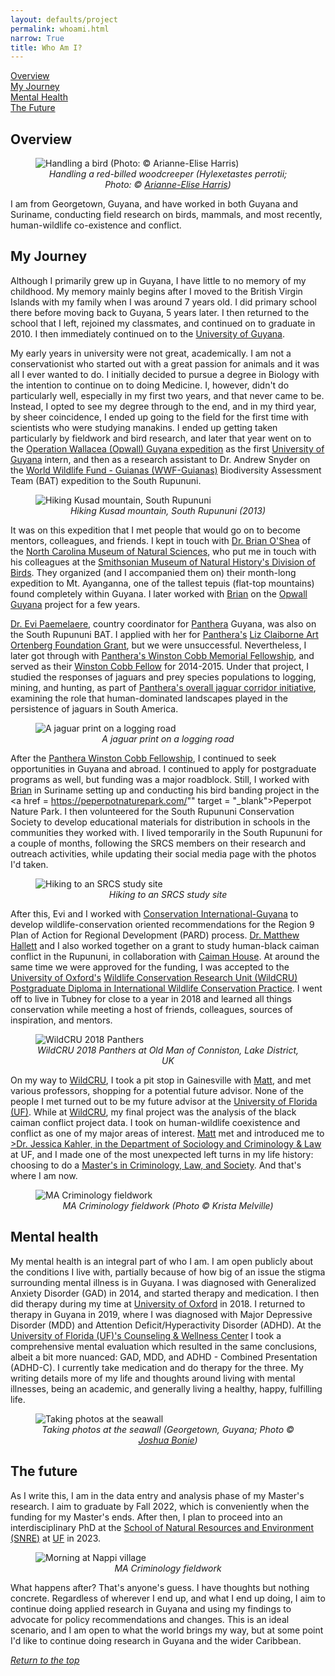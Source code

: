 ```yaml
---
layout: defaults/project
permalink: whoami.html
narrow: True
title: Who Am I?
---
```

<a href = "#overview">Overview</a>
<br><a href = "#my-journey">My Journey</a>
<br><a href = "#mental-health">Mental Health</a>
<br><a href = "#the-future">The Future</a>

## Overview

<figure>
<img src="assets/images/whoami/bird_ah.jpg" class = "img-fluid" alt = "Handling a bird (Photo: © Arianne-Elise Harris)"/>
<text align = "center"><figcaption><i>Handling a red-billed woodcreeper (Hylexetastes perrotii; Photo: © <a href = "https://twitter.com/Tortured_Minds_" target="_blank">Arianne-Elise Harris</a>)</i></figcaption></text>
</figure>

I am from Georgetown, Guyana, and have worked in both Guyana and Suriname, conducting field research on birds, mammals, and most recently, human-wildlife co-existence and conflict.

## My Journey

Although I primarily grew up in Guyana, I have little to no memory of my childhood. My memory mainly begins after I moved to the British Virgin Islands with my family when I was around 7 years old. I did primary school there before moving back to Guyana, 5 years later. I then returned to the school that I left, rejoined my classmates, and continued on to graduate in 2010. I then immediately continued on to the <a href = "https://www.uog.edu.gy/" target = "_blank">University of Guyana</a>.

My early years in university were not great, academically. I am not a conservationist who started out with a great passion for animals and it was all I ever wanted to do. I initially decided to pursue a degree in Biology with the intention to continue on to doing Medicine. I, however, didn't do particularly well, especially in my first two years, and that never came to be. Instead, I opted to see my degree through to the end, and in my third year, by sheer coincidence, I ended up going to the field for the first time with scientists who were studying manakins. I ended up getting taken particularly by fieldwork and bird research, and later that year went on to the <a href = "https://www.opwall.com/location/guyana/" target = "_blank">Operation Wallacea (Opwall) Guyana expedition</a> as the first <a href = "https://www.uog.edu.gy/" target = "_blank">University of Guyana</a> intern, and then as a research assistant to Dr. Andrew Snyder on the <a href = "https://www.wwfguianas.org/" target = "_blank">World Wildlife Fund - Guianas (WWF-Guianas)</a> Biodiversity Assessment Team (BAT) expedition to the South Rupununi. 

<figure>
<img src="assets/images/whoami/wwfbat1.jpg" class = "img-fluid" alt = "Hiking Kusad mountain, South Rupununi"/>
<text align = "center"><figcaption><i>Hiking Kusad mountain, South Rupununi (2013)</i></figcaption></text>
</figure>

It was on this expedition that I met people that would go on to become mentors, colleagues, and friends. I kept in touch with <a href = "https://naturalsciences.org/staff/brian-oshea" target = "_blank">Dr. Brian O'Shea</a> of the <a href = "https://naturalsciences.org/" target = "_blank">North Carolina Museum of Natural Sciences</a>, who put me in touch with his colleagues at the <a href = "https://naturalhistory.si.edu/research/vertebrate-zoology/birds" target = "_blank">Smithsonian Museum of Natural History's Division of Birds</a>. They organized (and I accompanied them on) their month-long expedition to Mt. Ayanganna, one of the tallest tepuis (flat-top mountains) found completely within Guyana. I later worked with <a href = "" target = "_blank">Brian<a> on the <a href = "https://www.opwall.com/location/guyana/" target = "_blank">Opwall Guyana</a> project for a few years.  

<a href = "" target = "_blank">Dr. Evi Paemelaere</a>, country coordinator for <a href="https://www.panthera.org/" target="_blank">Panthera</a> Guyana, was also on the South Rupununi BAT. I applied with her for <a href="https://www.panthera.org/" target="_blank">Panthera's</a> <a href = "https://www.panthera.org/cms/sites/default/files/Panthera_LizClaiborneArtOrtenbergJaguarResearchGrantProgram.pdf" target = "_blank">Liz Claiborne Art Ortenberg Foundation Grant</a>, but we were unsuccessful. Nevertheless, I later got through with <a href="https://www.panthera.org/cms/sites/default/files/Panthera_WinstonCobbMemorialFellowship.pdf" target="_blank">Panthera's Winston Cobb Memorial Fellowship</a>, and served as their <a href="https://www.panthera.org/cms/sites/default/files/Panthera_WinstonCobbMemorialFellowship.pdf" target="_blank">Winston Cobb Fellow</a> for 2014-2015. Under that project, I studied the responses of jaguars and prey species populations to logging, mining, and hunting, as part of <a href="https://www.panthera.org/initiative/jaguar-corridor-initiative" target="_blank">Panthera's overall jaguar corridor initiative</a>, examining the role that human-dominated landscapes played in the persistence of jaguars in South America.


<figure>
<img src="assets/images/whoami/cobb.jpg" class = "img-fluid" alt = "A jaguar print on a logging road"/>
<text align = "center"><figcaption><i>A jaguar print on a logging road</i></figcaption></text>
</figure>

After the <a href="https://www.panthera.org/cms/sites/default/files/Panthera_WinstonCobbMemorialFellowship.pdf" target="_blank">Panthera Winston Cobb Fellowship</a>, I continued to seek opportunities in Guyana and abroad. I continued to apply for postgraduate programs as well, but funding was a major roadblock. Still, I worked with <a href = "https://naturalsciences.org/staff/brian-oshea" target = "_blank">Brian</a> in Suriname setting up and conducting his bird banding project in the <a href = https://peperpotnaturepark.com/"" target = "_blank">Peperpot Nature Park</a>. I then volunteered for the South Rupununi Conservation Society to develop educational materials for distribution in schools in the communities they worked with. I lived temporarily in the South Rupununi for a couple of months, following the SRCS members on their research and outreach activities, while updating their social media page with the photos I'd taken.

<figure>
<img src="assets/images/whoami/srcs.jpg" class = "img-fluid" alt = "Hiking to an SRCS study site"/>
<text align = "center"><figcaption><i>Hiking to an SRCS study site</i></figcaption></text>
</figure>

After this, Evi and I worked with <a href = "https://conservation.org.gy/" target = "_blank">Conservation International-Guyana</a> to develop wildlife-conservation oriented recommendations for the Region 9 Plan of Action for Regional Development (PARD) process. <a href = "http://www.rupununiwildlife.org/" target = "_blank">Dr. Matthew Hallett</a> and I also worked together on a grant to study human-black caiman conflict in the Rupununi, in collaboration with <a href = "http://caimanhouse.com/" target = "_blank">Caiman House</a>. At around the same time we were approved for the funding, I was accepted to the <a href = "https://www.ox.ac.uk/" target = "_blank">University of Oxford's</a> <a href = "https://www.wildcru.org/" target = "_blank">Wildlife Conservation Research Unit (WildCRU)</a> <a href = "https://www.wildcru.org/courses/diploma/" target = "_blank">Postgraduate Diploma in International Wildlife Conservation Practice</a>. I went off to live in Tubney for close to a year in 2018 and learned all things conservation while meeting a host of friends, colleagues, sources of inspiration, and mentors. 

<figure>
<img src="assets/images/whoami/wildcru.jpg" class = "img-fluid" alt = "WildCRU 2018 Panthers"/>
<text align = "center"><figcaption><i>WildCRU 2018 Panthers at Old Man of Conniston, Lake District, UK</i></figcaption></text>
</figure>

On my way to <a href = "https://www.wildcru.org/" target = "_blank">WildCRU</a>, I took a pit stop in Gainesville with <a href = "http://rupununiwildlife.org/">Matt</a>, and met various professors, shopping for a potential future advisor. None of the people I met turned out to be my future advisor at the <a href = "https://www.ufl.edu/" target = "_blank">University of Florida (UF)</a>. While at <a href = "https://www.wildcru.org/" target = "_blank">WildCRU</a>, my final project was the analysis of the black caiman conflict project data. I took on human-wildlife coexistence and conflict as one of my major areas of interest. <a href = "http://rupununiwildlife.org" target = "_blank">Matt</a> met and introduced me to <a href = "https://soccrim.clas.ufl.edu/jessica-kahler/" target = "_blank">>Dr. Jessica Kahler, in the <a href = "https://soccrim.clas.ufl.edu/" target = "_blank">Department of Sociology and Criminology & Law</a> at UF, and I made one of the most unexpected left turns in my life history: choosing to do a <a href = "https://soccrim.clas.ufl.edu/graduate/criminology/academics/the-m-a-degree/" target = "_blank">Master's in Criminology, Law, and Society</a>. And that's where I am now.

<figure>
<img src="assets/images/whoami/ma_crim.jpg" class = "img-fluid" alt = "MA Criminology fieldwork"/>
<text align = "center"><figcaption><i>MA Criminology fieldwork (Photo © Krista Melville)</i></figcaption></text>
</figure>

## Mental health

My mental health is an integral part of who I am. I am open publicly about the conditions I live with, partially because of how big of an issue the stigma surrounding mental illness is in Guyana. I was diagnosed with Generalized Anxiety Disorder (GAD) in 2014, and started therapy and medication. I then did therapy during my time at <a href = "https://ox.ac.uk" target = "_blank">University of Oxford</a> in 2018. I returned to therapy in Guyana in 2019, where I was diagnosed with Major Depressive Disorder (MDD) and Attention Deficit/Hyperactivity Disorder (ADHD). At the <a href = "https://counseling.ufl.edu/" target = "">University of Florida (UF)'s Counseling & Wellness Center</a> I took a comprehensive mental evaluation which resulted in the same conclusions, albeit a bit more nuanced: GAD, MDD, and ADHD - Combined Presentation (ADHD-C). I currently take medication and do therapy for the three. My writing details more of my life and thoughts around living with mental illnesses, being an academic, and generally living a healthy, happy, fulfilling life.

<figure>
<img src="assets/images/whoami/seawalls.jpg" class = "img-fluid" alt = "Taking photos at the seawall"/>
<text align = "center"><figcaption><i>Taking photos at the seawall (Georgetown, Guyana; Photo © <a href = "" target = "_blank">Joshua Bonie</a>)</i></figcaption></text>
</figure>

## The future

As I write this, I am in the data entry and analysis phase of my Master's research. I aim to graduate by Fall 2022, which is conveniently when the funding for my Master's ends. After then, I plan to proceed into an interdisciplinary PhD at the <a href = "https://snre.ifas.ufl.edu/" target = "_blank">School of Natural Resources and Environment (SNRE)</a> at <a href = "https://ufl.edu" target = "_blank">UF</a> in 2023. 

<figure>
<img src="assets/images/whoami/future.jpg" class = "img-fluid" alt = "Morning at Nappi village"/>
<text align = "center"><figcaption><i>MA Criminology fieldwork</i></figcaption></text>
</figure>

What happens after? That's anyone's guess. I have thoughts but nothing concrete. Regardless of wherever I end up, and what I end up doing, I aim to continue doing applied research in Guyana and using my findings to advocate for policy recommendations and changes. This is an ideal scenario, and I am open to what the world brings my way, but at some point I'd like to continue doing research in Guyana and the wider Caribbean.

<a href="#header"><i>Return to the top</i></a>